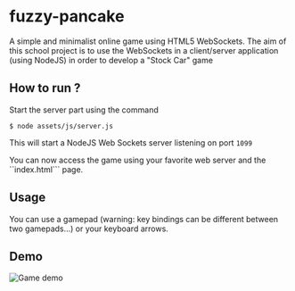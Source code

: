 # fuzzy-pancake
A simple and minimalist online game using HTML5 WebSockets. 
The aim of this school project is to use the WebSockets in a client/server application (using NodeJS) in order to develop a "Stock Car" game

## How to run ?
Start the server part using the command 
```
$ node assets/js/server.js
```
This will start a NodeJS Web Sockets server listening on port ```1099```

You can now access the game using your favorite web server and the ``index.html``` page.

## Usage

You can use a gamepad (warning: key bindings can be different between two gamepads...) or your keyboard arrows.


## Demo

![Game demo](./demo.png)
